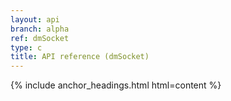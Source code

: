 ```yaml
---
layout: api
branch: alpha
ref: dmSocket
type: c
title: API reference (dmSocket)
---
```

{% include anchor_headings.html html=content %}